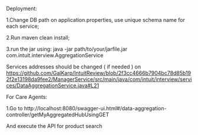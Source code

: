 Deployment:

1.Change DB path on application.properties, use unique schema name for each service;

2.Run maven clean install;

3.run the jar using: 
java -jar path/to/your/jarfile.jar com.intuit.interview.AggregationService 

Services addresses should be changed ( if needed ) on https://github.com/GalKarp/IntuitReview/blob/2f3cc4666b7904bc78d85b192f2e13198da9fee2/ManagerService/src/main/java/com/intuit/interview/services/DataAggregationService.java#L21


For Care Agents:

1.Go to http://localhost:8080/swagger-ui.html#/data-aggregation-controller/getMyAggregatedHubUsingGET

And execute the API for product search
